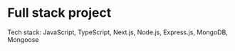 # Full stack project

Tech stack: JavaScript, TypeScript, Next.js, Node.js, Express.js, MongoDB, Mongoose